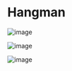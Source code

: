 # Hangman

![image](https://user-images.githubusercontent.com/11488952/174135436-9a02dd98-ce73-42dc-9c1f-32049f68f85f.png)

![image](https://user-images.githubusercontent.com/11488952/174135583-0b120647-8f57-4dee-b89b-47ffad09aaa6.png)

![image](https://user-images.githubusercontent.com/11488952/174135322-a323f93b-b79e-467c-a388-52e82d04aa6c.png)
